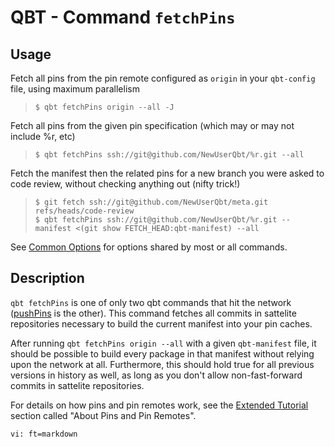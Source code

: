 # QBT - Command `fetchPins`

## Usage

Fetch all pins from the pin remote configured as `origin` in your `qbt-config` file, using maximum parallelism

>     $ qbt fetchPins origin --all -J

Fetch all pins from the given pin specification (which may or may not include %r, etc)

>     $ qbt fetchPins ssh://git@github.com/NewUserQbt/%r.git --all

Fetch the manifest then the related pins for a new branch you were asked to code review, without checking anything out (nifty trick!)

>     $ git fetch ssh://git@github.com/NewUserQbt/meta.git refs/heads/code-review
>     $ qbt fetchPins ssh://git@github.com/NewUserQbt/%r.git --manifest <(git show FETCH_HEAD:qbt-manifest) --all

See [Common Options](qbt-common-options.html) for options shared by most or all commands.

## Description

`qbt fetchPins` is one of only two qbt commands that hit the network ([pushPins](qbt-push-pins.html) is the other).  This command fetches all commits in sattelite repositories necessary to build the current manifest into your pin caches.

After running `qbt fetchPins origin --all` with a given `qbt-manifest` file, it should be possible to build every package in that manifest without relying upon the network at all.  Furthermore, this should hold true for all previous versions in history as well, as long as you don't allow non-fast-forward commits in sattelite repositories.

For details on how pins and pin remotes work, see the [Extended Tutorial](tutorial.html) section called "About Pins and Pin Remotes".

    vi: ft=markdown
